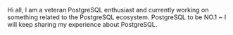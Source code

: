 Hi all, I am a veteran PostgreSQL enthusiast and currently working on something related to the PostgreSQL ecosystem. 
PostgreSQL to be NO.1 ~ I will keep sharing my experience about PostgreSQL. 
